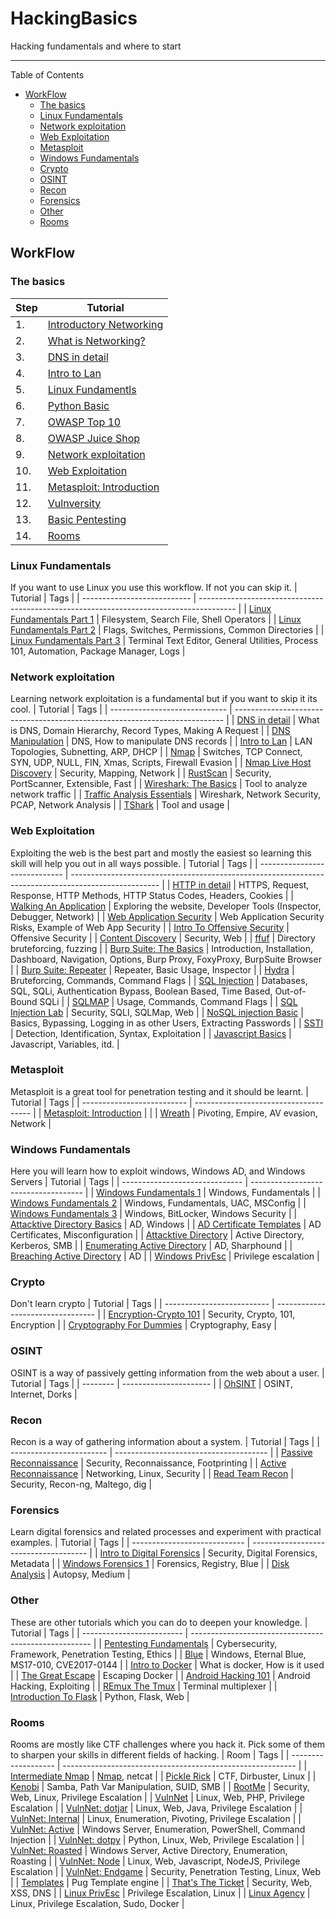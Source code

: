 <h1>HackingBasics</h1>
Hacking fundamentals and where to start

---
Table of Contents
- [WorkFlow](#workflow)
  - [The basics](#the-basics)
  - [Linux Fundamentals](#linux-fundamentals)
  - [Network exploitation](#network-exploitation)
  - [Web Exploitation](#web-exploitation)
  - [Metasploit](#metasploit)
  - [Windows Fundamentals](#windows-fundamentals)
  - [Crypto](#crypto)
  - [OSINT](#osint)
  - [Recon](#recon)
  - [Forensics](#forensics)
  - [Other](#other)
  - [Rooms](#rooms)

## WorkFlow

### The basics
| Step | Tutorial                                      |
| ---- | --------------------------------------------- |
| 1.   | [Introductory Networking]                     |
| 2.   | [What is Networking?]                         |
| 3.   | [DNS in detail]                               |
| 4.   | [Intro to Lan]                                |
| 5.   | [Linux Fundamentls](#linux-fundamentals)      |
| 6.   | [Python Basic]                                |
| 7.   | [OWASP Top 10]                                |
| 8.   | [OWASP Juice Shop]                            |
| 9.   | [Network exploitation](#network-exploitation) |
| 10.  | [Web Exploitation](#web-exploitation)         |
| 11.  | [Metasploit: Introduction]                    |
| 12.  | [Vulnversity]                                 |
| 13.  | [Basic Pentesting]                            |
| 14.  | [Rooms](#rooms)                               |


### Linux Fundamentals
If you want to use Linux you use this workflow. If not you can skip it.
| Tutorial                    | Tags                                                                                    |
| --------------------------- | --------------------------------------------------------------------------------------- |
| [Linux Fundamentals Part 1] | Filesystem, Search File, Shell Operators                                                |
| [Linux Fundamentals Part 2] | Flags, Switches, Permissions, Common Directories                                        |
| [Linux Fundamentals Part 3] | Terminal Text Editor, General Utilities, Process 101, Automation, Package Manager, Logs |

### Network exploitation
Learning network exploitation is a fundamental but if you want to skip it its cool.
| Tutorial                      | Tags                                                                        |
| ----------------------------- | --------------------------------------------------------------------------- |
| [DNS in detail]               | What is DNS, Domain Hierarchy, Record Types, Making A Request               |
| [DNS Manipulation]            | DNS, How to manipulate DNS records                                          |
| [Intro to Lan]                | LAN Topologies, Subnetting, ARP, DHCP                                       |
| [Nmap]                        | Switches, TCP Connect, SYN, UDP, NULL, FIN, Xmas, Scripts, Firewall Evasion |
| [Nmap Live Host Discovery]    | Security, Mapping, Network                                                  |
| [RustScan]                    | Security, PortScanner, Extensible, Fast                                     |
| [Wireshark: The Basics]       | Tool to analyze network traffic                                             |
| [Traffic Analysis Essentials] | Wireshark, Network Security, PCAP, Network Analysis                         |
| [TShark]                      | Tool and usage                                                              |

### Web Exploitation
Exploiting the web is the best part and mostly the easiest so learning this skill will help you out in all ways possible.
| Tutorial                      | Tags                                                                                                 |
| ----------------------------- | ---------------------------------------------------------------------------------------------------- |
| [HTTP in detail]              | HTTPS, Request, Response, HTTP Methods, HTTP Status Codes, Headers, Cookies                          |
| [Walking An Application]      | Exploring the website, Developer Tools (Inspector, Debugger, Network)                                |
| [Web Application Security]    | Web Application Security Risks, Example of Web App Security                                          |
| [Intro To Offensive Security] | Offensive Security                                                                                   |
| [Content Discovery]           | Security, Web                                                                                        |
| [ffuf]                        | Directory bruteforcing, fuzzing                                                                      |
| [Burp Suite: The Basics]      | Introduction, Installation, Dashboard, Navigation, Options, Burp Proxy, FoxyProxy, BurpSuite Browser |
| [Burp Suite: Repeater]        | Repeater, Basic Usage, Inspector                                                                     |
| [Hydra]                       | Bruteforcing, Commands, Command Flags                                                                |
| [SQL Injection]               | Databases, SQL, SQLi, Authentication Bypass, Boolean Based, Time Based, Out-of-Bound SQLi            |
| [SQLMAP]                      | Usage, Commands, Command Flags                                                                       |
| [SQL Injection Lab]           | Security, SQLI, SQLMap, Web                                                                          |
| [NoSQL injection Basic]       | Basics, Bypassing, Logging in as other Users, Extracting Passwords                                   |
| [SSTI]                        | Detection, Identification, Syntax, Exploitation                                                      |
| [Javascript Basics]           | Javascript, Variables, itd.                                                                          |

### Metasploit
Metasploit is a great tool for penetration testing and it should be learnt.
| Tutorial                   | Tags                                  |
| -------------------------- | ------------------------------------- |
| [Metasploit: Introduction] |                                       |
| [Wreath]                   | Pivoting, Empire, AV evasion, Network |

### Windows Fundamentals
Here you will learn how to exploit windows, Windows AD, and Windows Servers
| Tutorial                       | Tags                                 |
| ------------------------------ | ------------------------------------ |
| [Windows Fundamentals 1]       | Windows, Fundamentals                |
| [Windows Fundamentals 2]       | Windows, Fundamentals, UAC, MSConfig |
| [Windows Fundamentals 3]       | Windows, BitLocker, Windows Security |
| [Attacktive Directory Basics]  | AD, Windows                          |
| [AD Certificate Templates]     | AD Certificates, Misconfiguration    |
| [Attacktive Directory]         | Active Directory, Kerberos, SMB      |
| [Enumerating Active Directory] | AD, Sharphound                       |
| [Breaching Active Directory]   | AD                                   |
| [Windows PrivEsc]              | Privilege escalation                 |

### Crypto
Don't learn crypto
| Tutorial                   | Tags                              |
| -------------------------- | --------------------------------- |
| [Encryption-Crypto 101]    | Security, Crypto, 101, Encryption |
| [Cryptography For Dummies] | Cryptography, Easy                |

### OSINT
OSINT is a way of passively getting information from the web about a user. 
| Tutorial | Tags                   |
| -------- | ---------------------- |
| [OhSINT] | OSINT, Internet, Dorks |

### Recon
Recon is a way of gathering information about a system.
| Tutorial                 | Tags                                   |
| ------------------------ | -------------------------------------- |
| [Passive Reconnaissance] | Security, Reconnaissance, Footprinting |
| [Active Reconnaissance]  | Networking, Linux, Security            |
| [Read Team Recon]        | Security, Recon-ng, Maltego, dig       |

### Forensics
Learn digital forensics and related processes and experiment with practical examples.
| Tutorial                     | Tags                                  |
| ---------------------------- | ------------------------------------- |
| [Intro to Digital Forensics] | Security, Digital Forensics, Metadata |
| [Windows Forensics 1]        | Forensics, Registry, Blue             |
| [Disk Analysis]              | Autopsy, Medium                       |

### Other
These are other tutorials which you can do to deepen your knowledge.
| Tutorial                  | Tags                                                  |
| ------------------------- | ----------------------------------------------------- |
| [Pentesting Fundamentals] | Cybersecurity, Framework, Penetration Testing, Ethics |
| [Blue]                    | Windows, Eternal Blue, MS17-010, CVE2017-0144         |
| [Intro to Docker]         | What is docker, How is it used                        |
| [The Great Escape]        | Escaping Docker                                       |
| [Android Hacking 101]     | Android Hacking, Exploiting                           |
| [REmux The Tmux]          | Terminal multiplexer                                  |
| [Introduction To Flask]   | Python, Flask, Web                                    |

### Rooms
Rooms are mostly like CTF challenges where you hack it. Pick some of them to sharpen your skills in different fields of hacking.
| Room                | Tags                                                       |
| ------------------- | ---------------------------------------------------------- |
| [Intermediate Nmap] | [Nmap], netcat                                             |
| [Pickle Rick]       | CTF, Dirbuster, Linux                                      |
| [Kenobi]            | Samba, Path Var Manipulation, SUID, SMB                    |
| [RootMe]            | Security, Web, Linux, Privilege Escalation                 |
| [VulnNet]           | Linux, Web, PHP, Privilege Escalation                      |
| [VulnNet: dotjar]   | Linux, Web, Java, Privilege Escalation                     |
| [VulnNet: Internal] | Linux, Enumeration, Pivoting, Privilege Escalation         |
| [VulnNet: Active]   | Windows Server, Enumeration, PowerShell, Command Injection |
| [VulnNet: dotpy]    | Python, Linux, Web, Privilege Escalation                   |
| [VulnNet: Roasted]  | Windows Server, Active Directory, Enumeration, Roasting    |
| [VulnNet: Node]     | Linux, Web, Javascript, NodeJS, Privilege Escalation       |
| [VulnNet: Endgame]  | Security, Penetration Testing, Linux, Web                  |
| [Templates]         | Pug Template engine                                        |
| [That's The Ticket] | Security, Web, XSS, DNS                                    |
| [Linux PrivEsc]     | Privilege Escalation, Linux                                |
| [Linux Agency]      | Linux, Privilege Escalation, Sudo, Docker                  |

[//]: # (These are reference links used in the body of this note and get stripped out when the markdown processor does its job. There is no need to format nicely because it shouldn't be seen)
[Wireshark: The Basics]: https://tryhackme.com/room/wiresharkthebasics
[Introduction To Flask]: https://tryhackme.com/room/flask
[The Great Escape]: https://tryhackme.com/room/thegreatescape
[REmux The Tmux]: https://tryhackme.com/room/tmuxremux
[AD Certificate Templates]: https://tryhackme.com/room/adcertificatetemplates
[TShark]: https://tryhackme.com/room/tshark
[Android Hacking 101]: https://tryhackme.com/room/androidhacking101
[DNS Manipulation]: https://tryhackme.com/room/dnsmanipulation
[Intro to Docker]: https://tryhackme.com/room/introtodockerk8pdqk
[RustScan]: https://tryhackme.com/room/rustscan
[Javascript Basics]: https://tryhackme.com/room/javascriptbasics
[Traffic Analysis Essentials]: https://tryhackme.com/room/trafficanalysisessentials
[Disk Analysis]: https://tryhackme.com/room/autopsy2ze0
[ffuf]: https://tryhackme.com/room/ffuf
[Enumerating Active Directory]: https://tryhackme.com/room/adenumeration
[Linux Agency]: https://tryhackme.com/room/linuxagency
[Cryptography For Dummies]: https://tryhackme.com/room/cryptographyfordummies
[Breaching Active Directory]: https://tryhackme.com/room/breachingad
[Windows PrivEsc]: https://tryhackme.com/room/windows10privesc
[SQL Injection Lab]: https://tryhackme.com/room/sqlilab
[Windows Forensics 1]: https://tryhackme.com/room/windowsforensics1
[Active Reconnaissance]: https://tryhackme.com/room/activerecon
[Read Team Recon]: https://tryhackme.com/room/redteamrecon
[Wreath]: https://tryhackme.com/room/wreath
[Nmap Live Host Discovery]: https://tryhackme.com/room/nmap01
[Intro to Digital Forensics]: https://tryhackme.com/room/introdigitalforensics
[Passive Reconnaissance]: https://tryhackme.com/room/passiverecon
[OhSINT]: https://tryhackme.com/room/ohsint
[Introductory Networking]: https://tryhackme.com/room/introtonetworking
[What is Networking?]: https://tryhackme.com/room/whatisnetworking
[Linux Fundamentals Part 1]: https://tryhackme.com/room/linuxfundamentalspart1
[Linux Fundamentals Part 2]: https://tryhackme.com/room/linuxfundamentalspart2
[Linux Fundamentals Part 3]: https://tryhackme.com/room/linuxfundamentalspart3
[Python Basic]: https://tryhackme.com/room/pythonbasics
[OWASP Top 10]: https://tryhackme.com/room/owasptop10
[OWASP Juice Shop]: https://tryhackme.com/room/owaspjuiceshop
[DNS in detail]: https://tryhackme.com/room/dnsindetail
[Intro to Lan]: https://tryhackme.com/room/introtolan
[HTTP in detail]: https://tryhackme.com/room/httpindetail
[Walking An Application]: https://tryhackme.com/room/walkinganapplication
[Web Application Security]: https://tryhackme.com/room/introwebapplicationsecurity
[SQL Injection]: https://tryhackme.com/room/sqlinjectionlm
[NoSQL injection Basic]: https://tryhackme.com/room/nosqlinjectiontutorial
[SSTI]: https://tryhackme.com/room/learnssti
[Basic Pentesting]: https://tryhackme.com/room/basicpentestingjt
[Nmap]: https://tryhackme.com/room/furthernmap
[Intermediate Nmap]: https://tryhackme.com/room/intermediatenmap
[Burp Suite: The Basics]: https://tryhackme.com/room/burpsuitebasicsold
[Hydra]: https://tryhackme.com/room/hydra
[SQLMAP]: https://tryhackme.com/room/sqlmap
[Metasploit: Introduction]: https://tryhackme.com/room/metasploitintro
[Vulnversity]: https://tryhackme.com/room/vulnversity
[Pickle Rick]: https://tryhackme.com/room/picklerick
[Kenobi]: https://tryhackme.com/room/kenobi
[Burp Suite: Repeater]: https://tryhackme.com/room/burpsuiterepeater
[Templates]: https://tryhackme.com/room/templates
[That's The Ticket]: https://tryhackme.com/room/thatstheticket
[VulnNet]: https://tryhackme.com/room/vulnnet1
[VulnNet: dotjar]: https://tryhackme.com/room/vulnnetdotjar
[VulnNet: Internal]: https://tryhackme.com/room/vulnnetinternal
[VulnNet: Active]: https://tryhackme.com/room/vulnnetactive
[VulnNet: dotpy]: https://tryhackme.com/room/vulnnetdotpy
[VulnNet: Roasted]: https://tryhackme.com/room/vulnnetroasted
[VulnNet: Node]: https://tryhackme.com/room/vulnnetnode
[VulnNet: Endgame]: https://tryhackme.com/room/vulnnetendgame
[Intro To Offensive Security]: https://tryhackme.com/room/introtooffensivesecurity
[Pentesting Fundamentals]: https://tryhackme.com/room/pentestingfundamentals
[Blue]: https://tryhackme.com/room/blue
[RootMe]: https://tryhackme.com/room/rrootme
[Content Discovery]: https://tryhackme.com/room/contentdiscovery
[Linux PrivEsc]: https://tryhackme.com/room/linuxprivesc
[Attacktive Directory]: https://tryhackme.com/room/attacktivedirectory
[Windows Fundamentals 1]: https://tryhackme.com/room/windowsfundamentals1xbx
[Windows Fundamentals 2]: https://tryhackme.com/room/windowsfundamentals2x0x
[Windows Fundamentals 3]: https://tryhackme.com/room/windowsfundamentals3xzx
[Encryption-Crypto 101]: https://tryhackme.com/room/encryptioncrypto101
[Attacktive Directory Basics]: https://tryhackme.com/room/winadbasics